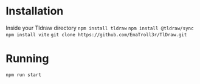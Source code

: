 <h1>Installation</h1>
Inside your Tldraw directory
<code>npm install tldraw</code>
<code>npm install @tldraw/sync</code>
<code>npm install vite</code>
<code>git clone https://github.com/EmaTroll3r/TlDraw.git</code>

<h1>Running</h1>
<code>npm run start</code>

